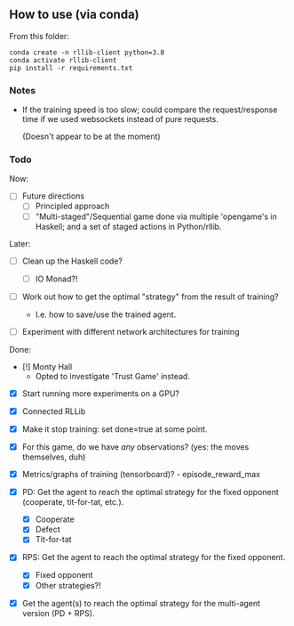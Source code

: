 ## How to use (via conda)

From this folder:

```
conda create -n rllib-client python=3.8
conda activate rllib-client
pip install -r requirements.txt
```


### Notes

- If the training speed is too slow; could compare the request/response time
  if we used websockets instead of pure requests.

  (Doesn't appear to be at the moment)


### Todo

Now:

- [ ] Future directions
  - [ ] Principled approach
  - [ ] "Multi-staged"/Sequential game done via multiple 'opengame's in
         Haskell; and a set of staged actions in Python/rllib.

Later:

- [ ] Clean up the Haskell code?
  - [ ] IO Monad?!
- [ ] Work out how to get the optimal "strategy" from the result of training?
  - I.e. how to save/use the trained agent.
- [ ] Experiment with different network architectures for training


Done:

- [!] Monty Hall
  - Opted to investigate 'Trust Game' instead.
- [x] Start running more experiments on a GPU?
- [x] Connected RLLib
- [x] Make it stop training: set done=true at some point.
- [x] For this game, do we have _any_ observations? (yes: the moves themselves, duh)
- [x] Metrics/graphs of training (tensorboard)?
      - episode_reward_max
- [x] PD: Get the agent to reach the optimal strategy for the fixed opponent (cooperate, tit-for-tat, etc.).
  - [x] Cooperate
  - [x] Defect
  - [x] Tit-for-tat
- [x] RPS: Get the agent to reach the optimal strategy for the fixed opponent.
  - [x] Fixed opponent
  - [x] Other strategies?!
- [x] Get the agent(s) to reach the optimal strategy for the multi-agent version (PD + RPS).

